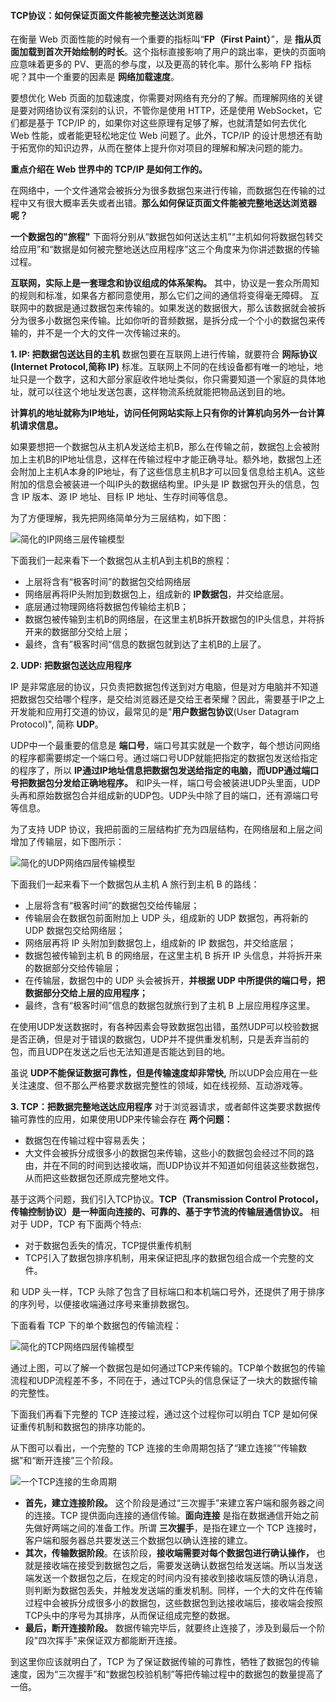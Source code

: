 #### TCP协议：如何保证页面文件能被完整送达浏览器
在衡量 Web 页面性能的时候有一个重要的指标叫“__FP（First Paint）__”，是 __指从页面加载到首次开始绘制的时长__。这个指标直接影响了用户的跳出率，更快的页面响应意味着更多的 PV、更高的参与度，以及更高的转化率。那什么影响 FP 指标呢？其中一个重要的因素是 __网络加载速度__。

要想优化 Web 页面的加载速度，你需要对网络有充分的了解。而理解网络的关键是要对网络协议有深刻的认识，不管你是使用 HTTP，还是使用 WebSocket，它们都是基于 TCP/IP 的，如果你对这些原理有足够了解，也就清楚如何去优化 Web 性能，或者能更轻松地定位 Web 问题了。此外，TCP/IP 的设计思想还有助于拓宽你的知识边界，从而在整体上提升你对项目的理解和解决问题的能力。

__重点介绍在 Web 世界中的 TCP/IP 是如何工作的。__

在网络中，一个文件通常会被拆分为很多数据包来进行传输，而数据包在传输的过程中又有很大概率丢失或者出错。__那么如何保证页面文件能被完整地送达浏览器呢？__

__一个数据包的"旅程"__
下面将分别从“数据包如何送达主机”“主机如何将数据包转交给应用”和“数据是如何被完整地送达应用程序”这三个角度来为你讲述数据的传输过程。

__互联网，实际上是一套理念和协议组成的体系架构。__ 其中，协议是一套众所周知的规则和标准，如果各方都同意使用，那么它们之间的通信将变得毫无障碍。
互联网中的数据是通过数据包来传输的。如果发送的数据很大，那么该数据就会被拆分为很多小数据包来传输。比如你听的音频数据，是拆分成一个个小的数据包来传输的，并不是一个大的文件一次传输过来的。

__1. IP: 把数据包送达目的主机__
数据包要在互联网上进行传输，就要符合 __网际协议(Internet Protocol,简称 __IP__)__ 标准。互联网上不同的在线设备都有唯一的地址，地址只是一个数字，这和大部分家庭收件地址类似，你只需要知道一个家庭的具体地址，就可以往这个地址发送包裹，这样物流系统就能把物品送到目的地。

__计算机的地址就称为IP地址，访问任何网站实际上只有你的计算机向另外一台计算机请求信息。__

如果要想把一个数据包从主机A发送给主机B，那么在传输之前，数据包上会被附加上主机B的IP地址信息，这样在传输过程中才能正确寻址。额外地，数据包上还会附加上主机A本身的IP地址，有了这些信息主机B才可以回复信息给主机A。这些附加的信息会被装进一个叫IP头的数据结构里。IP头是 IP 数据包开头的信息，包含 IP 版本、源 IP 地址、目标 IP 地址、生存时间等信息。

为了方便理解，我先把网络简单分为三层结构，如下图：

![简化的IP网络三层传输模型](./images2/img1.webp "简化的IP网络三层传输模型")

下面我们一起来看下一个数据包从主机A到主机B的旅程：
- 上层将含有“极客时间”的数据包交给网络层
- 网络层再将IP头附加到数据包上，组成新的 __IP数据包__，并交给底层。
- 底层通过物理网络将数据包传输给主机B；
- 数据包被传输到主机B的网络层，在这里主机B拆开数据包的IP头信息，并将拆开来的数据部分交给上层；
- 最终，含有”极客时间“信息的数据包就到达了主机B的上层了。

__2. UDP: 把数据包送达应用程序__

IP 是非常底层的协议，只负责把数据包传送到对方电脑，但是对方电脑并不知道把数据包交给哪个程序，是交给浏览器还是交给王者荣耀？因此，需要基于IP之上开发能和应用打交道的协议，最常见的是"__用户数据包协议__(User Datagram Protocol)", 简称 __UDP__。

UDP中一个最重要的信息是 __端口号__，端口号其实就是一个数字，每个想访问网络的程序都需要绑定一个端口号。通过端口号UDP就能把指定的数据包发送给指定的程序了，所以 __IP通过IP地址信息把数据包发送给指定的电脑，而UDP通过端口号把数据包分发给正确地程序。__ 和IP头一样，端口号会被装进UDP头里面，UDP头再和原始数据包合并组成新的UDP包。UDP头中除了目的端口，还有源端口号等信息。

为了支持 UDP 协议，我把前面的三层结构扩充为四层结构，在网络层和上层之间增加了传输层，如下图所示：

![简化的UDP网络四层传输模型](./images2/img2.webp "简化的UDP网络四层传输模型")

下面我们一起来看下一个数据包从主机 A 旅行到主机 B 的路线：
- 上层将含有“极客时间”的数据包交给传输层；
- 传输层会在数据包前面附加上 UDP 头，组成新的 UDP 数据包，再将新的 UDP 数据包交给网络层；
- 网络层再将 IP 头附加到数据包上，组成新的 IP 数据包，并交给底层；
- 数据包被传输到主机 B 的网络层，在这里主机 B 拆开 IP 头信息，并将拆开来的数据部分交给传输层；
- 在传输层，数据包中的 UDP 头会被拆开，__并根据 UDP 中所提供的端口号，把数据部分交给上层的应用程序；__ 
- 最终，含有“极客时间”信息的数据包就旅行到了主机 B 上层应用程序这里。

在使用UDP发送数据时，有各种因素会导致数据包出错，虽然UDP可以校验数据是否正确，但是对于错误的数据包，UDP并不提供重发机制，只是丢弃当前的包，而且UDP在发送之后也无法知道是否能达到目的地。

虽说 __UDP不能保证数据可靠性，但是传输速度却非常快,__ 所以UDP会应用在一些关注速度、但不那么严格要求数据完整性的领域，如在线视频、互动游戏等。

__3. TCP：把数据完整地送达应用程序__
对于浏览器请求，或者邮件这类要求数据传输可靠性的应用，如果使用UDP来传输会存在 __两个问题：__

- 数据包在传输过程中容易丢失；
- 大文件会被拆分成很多小的数据包来传输，这些小的数据包会经过不同的路由，并在不同的时间到达接收端，而UDP协议并不知道如何组装这些数据包，从而把这些数据包还原成完整地文件。

基于这两个问题，我们引入TCP协议。__TCP（Transmission Control Protocol，传输控制协议）是一种面向连接的、可靠的、基于字节流的传输层通信协议。__ 相对于 UDP，TCP 有下面两个特点:

- 对于数据包丢失的情况，TCP提供重传机制
- TCP引入了数据包排序机制，用来保证把乱序的数据包组合成一个完整的文件。

和 UDP 头一样，TCP 头除了包含了目标端口和本机端口号外，还提供了用于排序的序列号，以便接收端通过序号来重排数据包。

下面看看 TCP 下的单个数据包的传输流程：

![简化的TCP网络四层传输模型](./images2/img3.webp "简化的TCP网络四层传输模型")

通过上图，可以了解一个数据包是如何通过TCP来传输的。TCP单个数据包的传输流程和UDP流程差不多，不同在于，通过TCP头的信息保证了一块大的数据传输的完整性。

下面我们再看下完整的 TCP 连接过程，通过这个过程你可以明白 TCP 是如何保证重传机制和数据包的排序功能的。

从下图可以看出，一个完整的 TCP 连接的生命周期包括了“建立连接”“传输数据”和“断开连接”三个阶段。

![一个TCP连接的生命周期](./images2/img4.webp "一个TCP连接的生命周期")

- __首先，建立连接阶段。__ 这个阶段是通过“三次握手”来建立客户端和服务器之间的连接。TCP 提供面向连接的通信传输。__面向连接__ 是指在数据通信开始之前先做好两端之间的准备工作。所谓 __三次握手__，是指在建立一个 TCP 连接时，客户端和服务器总共要发送三个数据包以确认连接的建立。
- __其次，传输数据阶段__。在该阶段，__接收端需要对每个数据包进行确认操作，__ 也就是接收端在接受到数据包之后，需要发送确认数据包给发送端。所以当发送端发送一个数据包之后，在规定的时间内没有接收到接收端反馈的确认消息，则判断为数据包丢失，并触发发送端的重发机制。同样，一个大的文件在传输过程中会被拆分成很多小的数据包，这些数据包到达接收端后，接收端会按照TCP头中的序号为其排序，从而保证组成完整的数据。
- __最后，断开连接阶段。__ 数据传输完毕后，就要终止连接了，涉及到最后一个阶段"四次挥手"来保证双方都能断开连接。

到这里你应该就明白了，TCP 为了保证数据传输的可靠性，牺牲了数据包的传输速度，因为“三次握手”和“数据包校验机制”等把传输过程中的数据包的数量提高了一倍。